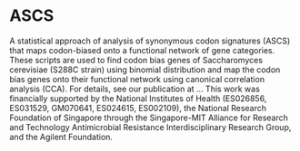 # ASCS
A statistical approach of analysis of synonymous codon signatures (ASCS) that maps codon-biased onto a functional network of gene categories.
These scripts are used to find codon bias genes of Saccharomyces cerevisiae (S288C strain) using binomial distribution and map the codon bias genes onto their functional network using canonical correlation analysis (CCA).
For details, see our publication at ...
This work was financially supported by the National Institutes of Health (ES026856, ES031529, GM070641, ES024615, ES002109), the National Research Foundation of Singapore through the Singapore-MIT Alliance for Research and Technology Antimicrobial Resistance Interdisciplinary Research Group, and the Agilent Foundation.
